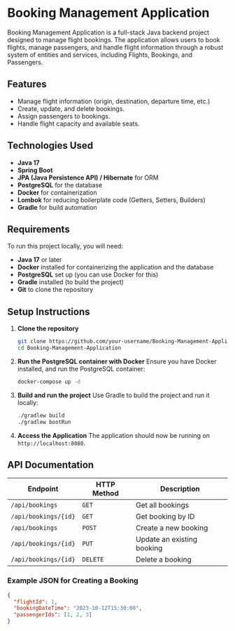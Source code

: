 # Booking Management Application

Booking Management Application is a full-stack Java backend project designed to manage flight bookings. The application allows users to book flights, manage passengers, and handle flight information through a robust system of entities and services, including Flights, Bookings, and Passengers.

## Features
- Manage flight information (origin, destination, departure time, etc.)
- Create, update, and delete bookings.
- Assign passengers to bookings.
- Handle flight capacity and available seats.

## Technologies Used
- **Java 17**
- **Spring Boot**
- **JPA (Java Persistence API) / Hibernate** for ORM
- **PostgreSQL** for the database
- **Docker** for containerization
- **Lombok** for reducing boilerplate code (Getters, Setters, Builders)
- **Gradle** for build automation

## Requirements
To run this project locally, you will need:
- **Java 17** or later
- **Docker** installed for containerizing the application and the database
- **PostgreSQL** set up (you can use Docker for this)
- **Gradle** installed (to build the project)
- **Git** to clone the repository

## Setup Instructions

1. **Clone the repository**
    ```bash
    git clone https://github.com/your-username/Booking-Management-Application.git
    cd Booking-Management-Application
    ```

2. **Run the PostgreSQL container with Docker**
    Ensure you have Docker installed, and run the PostgreSQL container:
    ```bash
    docker-compose up -d
    ```

3. **Build and run the project**
    Use Gradle to build the project and run it locally:
    ```bash
    ./gradlew build
    ./gradlew bootRun
    ```

4. **Access the Application**
    The application should now be running on `http://localhost:8080`.

## API Documentation
| Endpoint | HTTP Method | Description |
| -------- | ----------- | ----------- |
| `/api/bookings` | `GET` | Get all bookings |
| `/api/bookings/{id}` | `GET` | Get booking by ID |
| `/api/bookings` | `POST` | Create a new booking |
| `/api/bookings/{id}` | `PUT` | Update an existing booking |
| `/api/bookings/{id}` | `DELETE` | Delete a booking |

### Example JSON for Creating a Booking
```json
{
  "flightId": 1,
  "bookingDateTime": "2023-10-12T15:30:00",
  "passengerIds": [1, 2, 3]
}
